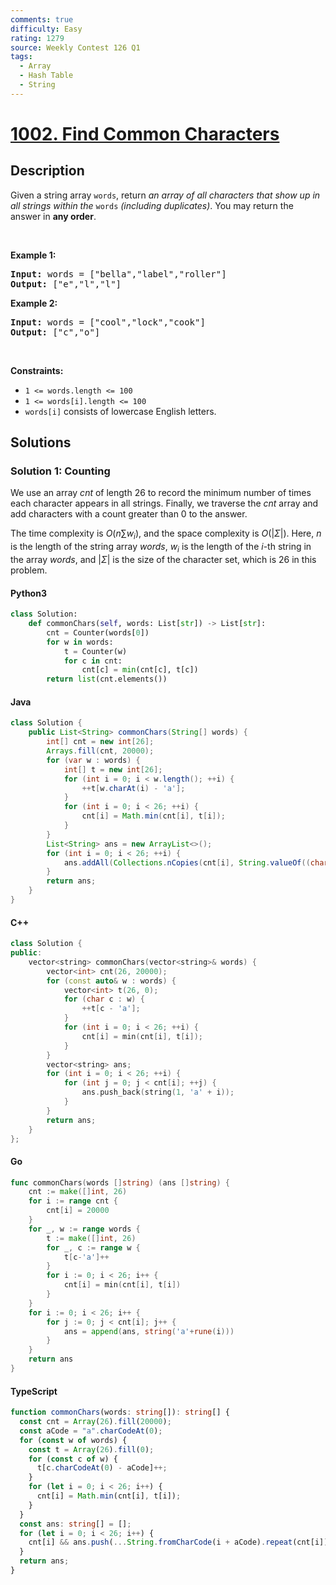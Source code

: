 ```yaml
---
comments: true
difficulty: Easy
rating: 1279
source: Weekly Contest 126 Q1
tags:
  - Array
  - Hash Table
  - String
---
```


<!-- problem:start -->

# [1002. Find Common Characters](https://leetcode.com/problems/find-common-characters)

## Description

<!-- description:start -->

<p>Given a string array <code>words</code>, return <em>an array of all characters that show up in all strings within the </em><code>words</code><em> (including duplicates)</em>. You may return the answer in <strong>any order</strong>.</p>

<p>&nbsp;</p>
<p><strong class="example">Example 1:</strong></p>
<pre><strong>Input:</strong> words = ["bella","label","roller"]
<strong>Output:</strong> ["e","l","l"]
</pre><p><strong class="example">Example 2:</strong></p>
<pre><strong>Input:</strong> words = ["cool","lock","cook"]
<strong>Output:</strong> ["c","o"]
</pre>
<p>&nbsp;</p>
<p><strong>Constraints:</strong></p>

<ul>
	<li><code>1 &lt;= words.length &lt;= 100</code></li>
	<li><code>1 &lt;= words[i].length &lt;= 100</code></li>
	<li><code>words[i]</code> consists of lowercase English letters.</li>
</ul>

<!-- description:end -->

## Solutions

<!-- solution:start -->

### Solution 1: Counting

We use an array $cnt$ of length $26$ to record the minimum number of times each character appears in all strings. Finally, we traverse the $cnt$ array and add characters with a count greater than $0$ to the answer.

The time complexity is $O(n \sum w_i)$, and the space complexity is $O(|\Sigma|)$. Here, $n$ is the length of the string array $words$, $w_i$ is the length of the $i$-th string in the array $words$, and $|\Sigma|$ is the size of the character set, which is $26$ in this problem.

<!-- tabs:start -->

#### Python3

```python
class Solution:
    def commonChars(self, words: List[str]) -> List[str]:
        cnt = Counter(words[0])
        for w in words:
            t = Counter(w)
            for c in cnt:
                cnt[c] = min(cnt[c], t[c])
        return list(cnt.elements())
```

#### Java

```java
class Solution {
    public List<String> commonChars(String[] words) {
        int[] cnt = new int[26];
        Arrays.fill(cnt, 20000);
        for (var w : words) {
            int[] t = new int[26];
            for (int i = 0; i < w.length(); ++i) {
                ++t[w.charAt(i) - 'a'];
            }
            for (int i = 0; i < 26; ++i) {
                cnt[i] = Math.min(cnt[i], t[i]);
            }
        }
        List<String> ans = new ArrayList<>();
        for (int i = 0; i < 26; ++i) {
            ans.addAll(Collections.nCopies(cnt[i], String.valueOf((char) ('a' + i))));
        }
        return ans;
    }
}
```

#### C++

```cpp
class Solution {
public:
    vector<string> commonChars(vector<string>& words) {
        vector<int> cnt(26, 20000);
        for (const auto& w : words) {
            vector<int> t(26, 0);
            for (char c : w) {
                ++t[c - 'a'];
            }
            for (int i = 0; i < 26; ++i) {
                cnt[i] = min(cnt[i], t[i]);
            }
        }
        vector<string> ans;
        for (int i = 0; i < 26; ++i) {
            for (int j = 0; j < cnt[i]; ++j) {
                ans.push_back(string(1, 'a' + i));
            }
        }
        return ans;
    }
};
```

#### Go

```go
func commonChars(words []string) (ans []string) {
	cnt := make([]int, 26)
	for i := range cnt {
		cnt[i] = 20000
	}
	for _, w := range words {
		t := make([]int, 26)
		for _, c := range w {
			t[c-'a']++
		}
		for i := 0; i < 26; i++ {
			cnt[i] = min(cnt[i], t[i])
		}
	}
	for i := 0; i < 26; i++ {
		for j := 0; j < cnt[i]; j++ {
			ans = append(ans, string('a'+rune(i)))
		}
	}
	return ans
}
```

#### TypeScript

```ts
function commonChars(words: string[]): string[] {
  const cnt = Array(26).fill(20000);
  const aCode = "a".charCodeAt(0);
  for (const w of words) {
    const t = Array(26).fill(0);
    for (const c of w) {
      t[c.charCodeAt(0) - aCode]++;
    }
    for (let i = 0; i < 26; i++) {
      cnt[i] = Math.min(cnt[i], t[i]);
    }
  }
  const ans: string[] = [];
  for (let i = 0; i < 26; i++) {
    cnt[i] && ans.push(...String.fromCharCode(i + aCode).repeat(cnt[i]));
  }
  return ans;
}
```

<!-- tabs:end -->

<!-- solution:end -->

<!-- problem:end -->
